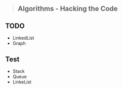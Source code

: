 > ## Algorithms - Hacking the Code


TODO
-----
* LinkedList
* Graph


Test
-----
* Stack
* Queue
* LinkeList

